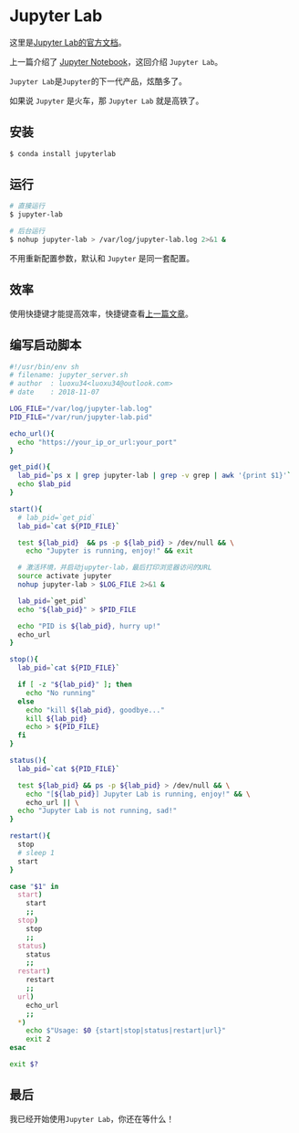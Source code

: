 # Jupyter Lab

这里是[Jupyter Lab的官方文档](https://jupyterlab.readthedocs.io/)。

上一篇介绍了 [Jupyter Notebook](a-trip-to-jupyter.md)，这回介绍 `Jupyter Lab`。

`Jupyter Lab`是`Jupyter`的下一代产品，炫酷多了。

如果说 `Jupyter` 是火车，那 `Jupyter Lab` 就是高铁了。

## 安装

```bash
$ conda install jupyterlab
```

## 运行

```bash
# 直接运行
$ jupyter-lab

# 后台运行
$ nohup jupyter-lab > /var/log/jupyter-lab.log 2>&1 &
```

不用重新配置参数，默认和 `Jupyter` 是同一套配置。

## 效率

使用快捷键才能提高效率，快捷键查看[上一篇文章](a-trip-to-jupyter.md)。

## 编写启动脚本

```bash
#!/usr/bin/env sh
# filename: jupyter_server.sh
# author  : luoxu34<luoxu34@outlook.com>
# date    : 2018-11-07

LOG_FILE="/var/log/jupyter-lab.log"
PID_FILE="/var/run/jupyter-lab.pid"

echo_url(){
  echo "https://your_ip_or_url:your_port"
}

get_pid(){
  lab_pid=`ps x | grep jupyter-lab | grep -v grep | awk '{print $1}'`
  echo $lab_pid
}

start(){
  # lab_pid=`get_pid`
  lab_pid=`cat ${PID_FILE}`

  test ${lab_pid}  && ps -p ${lab_pid} > /dev/null && \
    echo "Jupyter is running, enjoy!" && exit

  # 激活环境，并启动jupyter-lab，最后打印浏览器访问的URL
  source activate jupyter
  nohup jupyter-lab > $LOG_FILE 2>&1 &

  lab_pid=`get_pid`
  echo "${lab_pid}" > $PID_FILE

  echo "PID is ${lab_pid}, hurry up!"
  echo_url
}

stop(){
  lab_pid=`cat ${PID_FILE}`

  if [ -z "${lab_pid}" ]; then
    echo "No running"
  else
    echo "kill ${lab_pid}, goodbye..."
    kill ${lab_pid}
    echo > ${PID_FILE}
  fi
}

status(){
  lab_pid=`cat ${PID_FILE}`

  test ${lab_pid} && ps -p ${lab_pid} > /dev/null && \
    echo "[${lab_pid}] Jupyter Lab is running, enjoy!" && \
    echo_url || \
  echo "Jupyter Lab is not running, sad!"
}

restart(){
  stop
  # sleep 1
  start
}

case "$1" in
  start)
    start
    ;;
  stop)
    stop
    ;;
  status)
    status
    ;;
  restart)
    restart
    ;;
  url)
    echo_url
    ;;
  *)
    echo $"Usage: $0 {start|stop|status|restart|url}"
    exit 2
esac

exit $?
```

## 最后

我已经开始使用`Jupyter Lab`，你还在等什么！

